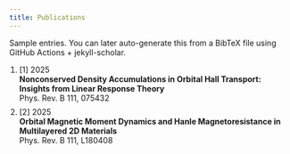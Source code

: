 ```yaml
---
title: Publications
---
```


<p class="muted">Sample entries. You can later auto-generate this from a BibTeX file using GitHub Actions + jekyll-scholar.</p>

<ol style="margin-top:12px; padding-left: 18px;">
  <li class="card pad" style="margin:8px 0">
    <div class="muted">[1] 2025</div>
    <div><strong>Nonconserved Density Accumulations in Orbital Hall Transport: Insights from Linear Response Theory</strong></div>
    <div class="muted">Phys. Rev. B 111, 075432</div>
  </li>
  <li class="card pad" style="margin:8px 0">
    <div class="muted">[2] 2025</div>
    <div><strong>Orbital Magnetic Moment Dynamics and Hanle Magnetoresistance in Multilayered 2D Materials</strong></div>
    <div class="muted">Phys. Rev. B 111, L180408</div>
  </li>
</ol>
